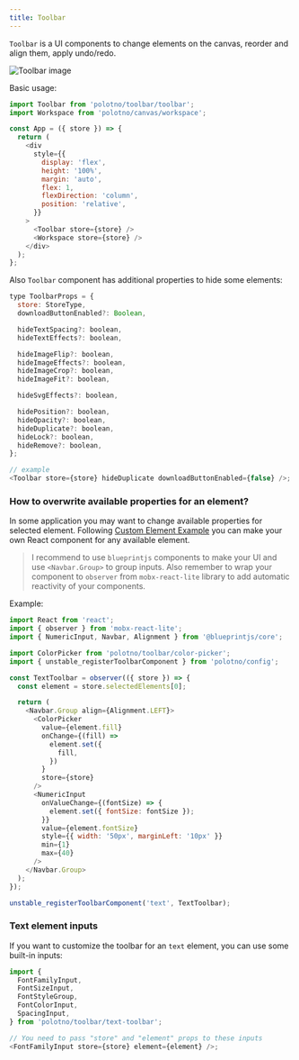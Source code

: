 ```yaml
---
title: Toolbar
---
```


`Toolbar` is a UI components to change elements on the canvas, reorder and align them, apply undo/redo.

![Toolbar image](/img/toolbar.png)

Basic usage:

```js
import Toolbar from 'polotno/toolbar/toolbar';
import Workspace from 'polotno/canvas/workspace';

const App = ({ store }) => {
  return (
    <div
      style={{
        display: 'flex',
        height: '100%',
        margin: 'auto',
        flex: 1,
        flexDirection: 'column',
        position: 'relative',
      }}
    >
      <Toolbar store={store} />
      <Workspace store={store} />
    </div>
  );
};
```

Also `Toolbar` component has additional properties to hide some elements:

```js
type ToolbarProps = {
  store: StoreType,
  downloadButtonEnabled?: Boolean,

  hideTextSpacing?: boolean,
  hideTextEffects?: boolean,

  hideImageFlip?: boolean,
  hideImageEffects?: boolean,
  hideImageCrop?: boolean,
  hideImageFit?: boolean,

  hideSvgEffects?: boolean,

  hidePosition?: boolean,
  hideOpacity?: boolean,
  hideDuplicate?: boolean,
  hideLock?: boolean,
  hideRemove?: boolean,
};

// example
<Toolbar store={store} hideDuplicate downloadButtonEnabled={false} />;
```

### How to overwrite available properties for an element?

In some application you may want to change available properties for selected element. Following [Custom Element Example](/docs/custom-element) you can make your own React component for any available element.

> I recommend to use `blueprintjs` components to make your UI and use `<Navbar.Group>` to group inputs. Also remember to wrap your component to `observer` from `mobx-react-lite` library to add automatic reactivity of your components.

Example:

```js
import React from 'react';
import { observer } from 'mobx-react-lite';
import { NumericInput, Navbar, Alignment } from '@blueprintjs/core';

import ColorPicker from 'polotno/toolbar/color-picker';
import { unstable_registerToolbarComponent } from 'polotno/config';

const TextToolbar = observer(({ store }) => {
  const element = store.selectedElements[0];

  return (
    <Navbar.Group align={Alignment.LEFT}>
      <ColorPicker
        value={element.fill}
        onChange={(fill) =>
          element.set({
            fill,
          })
        }
        store={store}
      />
      <NumericInput
        onValueChange={(fontSize) => {
          element.set({ fontSize: fontSize });
        }}
        value={element.fontSize}
        style={{ width: '50px', marginLeft: '10px' }}
        min={1}
        max={40}
      />
    </Navbar.Group>
  );
});

unstable_registerToolbarComponent('text', TextToolbar);
```

### Text element inputs

If you want to customize the toolbar for an `text` element, you can use some built-in inputs:

```js
import {
  FontFamilyInput,
  FontSizeInput,
  FontStyleGroup,
  FontColorInput,
  SpacingInput,
} from 'polotno/toolbar/text-toolbar';

// You need to pass "store" and "element" props to these inputs
<FontFamilyInput store={store} element={element} />;
```
